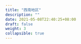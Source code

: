 ```yaml
---
title: "西南地区"
description: ""
date: 2021-05-08T22:40:25+08:00
draft: false
weight: 3
collapsible: true
---
```


